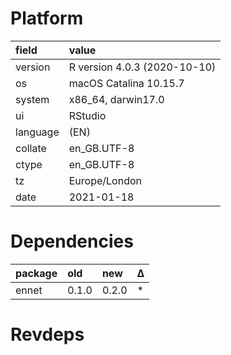 # Platform

|field    |value                        |
|:--------|:----------------------------|
|version  |R version 4.0.3 (2020-10-10) |
|os       |macOS Catalina 10.15.7       |
|system   |x86_64, darwin17.0           |
|ui       |RStudio                      |
|language |(EN)                         |
|collate  |en_GB.UTF-8                  |
|ctype    |en_GB.UTF-8                  |
|tz       |Europe/London                |
|date     |2021-01-18                   |

# Dependencies

|package |old   |new   |Δ  |
|:-------|:-----|:-----|:--|
|ennet   |0.1.0 |0.2.0 |*  |

# Revdeps

